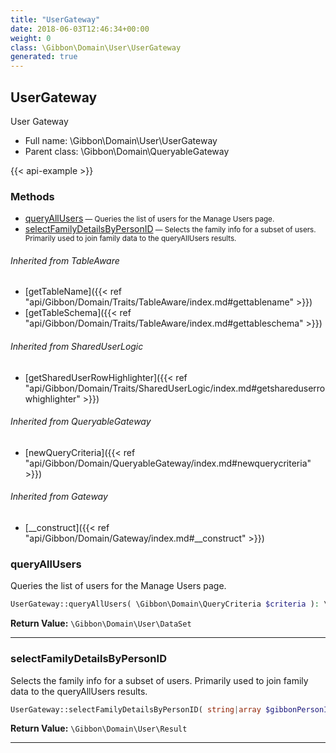 ```yaml
---
title: "UserGateway"
date: 2018-06-03T12:46:34+00:00
weight: 0
class: \Gibbon\Domain\User\UserGateway
generated: true
---
```


## UserGateway

User Gateway



* Full name: \Gibbon\Domain\User\UserGateway
* Parent class: \Gibbon\Domain\QueryableGateway

{{< api-example >}} 



### Methods

- [queryAllUsers](#queryallusers)<small> — Queries the list of users for the Manage Users page.</small>
- [selectFamilyDetailsByPersonID](#selectfamilydetailsbypersonid)<small> — Selects the family info for a subset of users. Primarily used to join family data to the queryAllUsers results.</small>




###### Inherited from TableAware
- [getTableName]({{< ref "api/Gibbon/Domain/Traits/TableAware/index.md#gettablename" >}})
- [getTableSchema]({{< ref "api/Gibbon/Domain/Traits/TableAware/index.md#gettableschema" >}})

###### Inherited from SharedUserLogic
- [getSharedUserRowHighlighter]({{< ref "api/Gibbon/Domain/Traits/SharedUserLogic/index.md#getshareduserrowhighlighter" >}})

###### Inherited from QueryableGateway
- [newQueryCriteria]({{< ref "api/Gibbon/Domain/QueryableGateway/index.md#newquerycriteria" >}})

###### Inherited from Gateway
- [__construct]({{< ref "api/Gibbon/Domain/Gateway/index.md#__construct" >}})



### queryAllUsers

Queries the list of users for the Manage Users page.

```php
UserGateway::queryAllUsers( \Gibbon\Domain\QueryCriteria $criteria ): \Gibbon\Domain\User\DataSet
```






**Return Value:**
`\Gibbon\Domain\User\DataSet`  



---

### selectFamilyDetailsByPersonID

Selects the family info for a subset of users. Primarily used to join family data to the queryAllUsers results.

```php
UserGateway::selectFamilyDetailsByPersonID( string|array $gibbonPersonIDList ): \Gibbon\Domain\User\Result
```






**Return Value:**
`\Gibbon\Domain\User\Result`  



---

